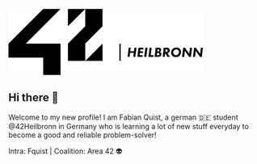 ![](https://github.com/frogfromlake/fquist/blob/main/42logo.png)

## Hi there 👋

Welcome to my new profile!
I am Fabian Quist, a german 🇩🇪 student @42Heilbronn in Germany who is learning a lot of new stuff everyday to become a good and reliable problem-solver!

Intra: Fquist | Coalition: Area 42 👽

